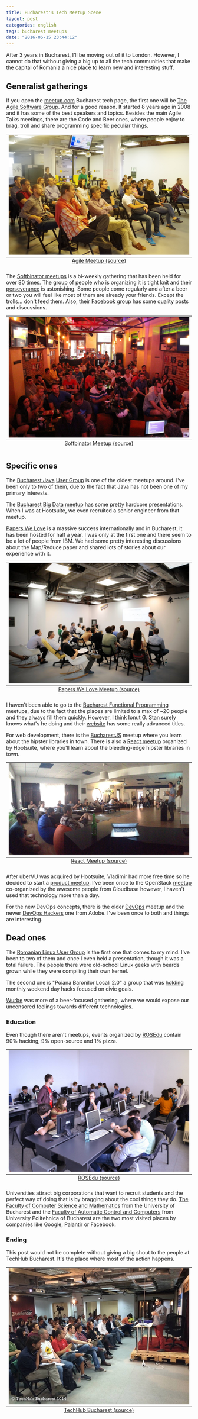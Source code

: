 ```yaml
---
title: Bucharest's Tech Meetup Scene
layout: post
categories: english
tags: bucharest meetups
date: "2016-06-15 23:44:12"
---
```


After 3 years in Bucharest, I’ll be moving out of it to London. However, I cannot do that without giving a big up to all the tech communities that make the capital of Romania a nice place to learn new and interesting stuff.

## Generalist gatherings

If you open the [meetup.com][0] Bucharest tech page, the first one will be [The Agile Software Group][1]. And for a good reason. It started 8 years ago in 2008 and it has some of the best speakers and topics. Besides the main Agile Talks meetings, there are the Code and Beer ones, where people enjoy to brag, troll and share programming specific peculiar things.

<table class="image">
  <caption align="bottom"><a href="http://www.meetup.com/The-Bucharest-Agile-Software-Meetup-Group/photos/27032028/450899960/">Agile Meetup (source)</a></caption>
  <tr><td><img src="/assets/agile_meetup.jpeg" alt="Agile Meetup"/></td></tr>
</table>

The [Softbinator meetups][2] is a bi-weekly gathering that has been held for over 80 times. The group of people who is organizing it is tight knit and their [perseverance][3] is astonishing. Some people come regularly and after a beer or two you will feel like most of them are already your friends. Except the trolls... don't feed them. Also, their [Facebook group][4] has some quality posts and discussions.

<table class="image">
  <caption align="bottom"><a href="https://www.facebook.com/softbinator/photos/a.878470795534323.1073741890.314764258571649/878471788867557/?type=3&theater">Softbinator Meetup (source)</a></caption>
  <tr><td><img src="/assets/softbinator_meetup.jpg" alt="Softbinator Meetup (source)"/></td></tr>
</table>

## Specific ones

The [Bucharest Java][5] [User Group][6] is one of the oldest meetups around. I've been only to two of them, due to the fact that Java has not been one of my primary interests.

The [Bucharest Big Data meetup](http://www.meetup.com/Bucharest-Big-Data-Meetup/) has some pretty hardcore presentations. When I was at Hootsuite, we even recruited a senior engineer from that meetup.

[Papers We Love](http://www.meetup.com/papers-we-love-bucharest/) is a massive success internationally and in Bucharest, it has been hosted for half a year. I was only at the first one and there seem to be a lot of people from IBM. We had some pretty interesting discussions about the Map/Reduce paper and shared lots of stories about our experience with it.

<table class="image">
  <caption align="bottom"><a href="https://www.facebook.com/paperswelovebucharest/photos/a.1625526211053369.1073741830.1625493351056655/1625527224386601/?type=3&theater">Papers We Love Meetup (source)</a></caption>
  <tr><td><img src="/assets/papers_we_love_meetup.jpg" alt="Papers We Love Meetup (source)"/></td></tr>
</table>

I haven't been able to go to the [Bucharest Functional Programming](http://www.meetup.com/bucharestfp/) meetups, due to the fact that the places are limited to a max of ~20 people and they always fill them quickly. However, I think Ionut G. Stan surely knows what's he doing and their [website](http://bucharestfp.ro) has some really advanced titles.

For web development, there is the [BucharestJS](http://www.meetup.com/BucharestJS/) meetup where you learn about the hipster libraries in town. There is also a [React meetup](https://www.facebook.com/groups/1633618413528676/) organized by Hootsuite, where you'll learn about the bleeding-edge hipster libraries in town.

<table class="image">
  <caption align="bottom"><a href="https://www.facebook.com/photo.php?fbid=10206774540782363&set=g.1633618413528676&type=1&theater">React Meetup (source)</a></caption>
  <tr><td><img src="/assets/react_bucharest.jpg" alt="React Meetup (source)"/></td></tr>
</table>

After uberVU was acquired by Hootsuite, Vladimir had more free time so he decided to start a [product meetup](http://www.meetup.com/ProductTank-Bucharest/). I've been once to the OpenStack [meetup](http://www.meetup.com/OpenStack-Bucharest-Romania-Meetup/) co-organized by the awesome people from Cloudbase however, I haven't used that technology more than a day.

For the new DevOps concepts, there is the older [DevOps](http://www.meetup.com/Bucharest-DevOps-Meetup/) meetup and the newer [DevOps Hackers](http://www.meetup.com/devops_hackers/) one from Adobe. I've been once to both and things are interesting.

## Dead ones

The [Romanian Linux User Group](http://wiki.lug.ro/Intalniri) is the first one that comes to my mind. I've been to two of them and once I even held a presentation, though it was a total failure. The people there were old-school Linux geeks with beards grown while they were compiling their own kernel.

The second one is "Poiana Baronilor Locali 2.0" a group that was [holding](https://www.facebook.com/groups/270378973085847/) monthly weekend day hacks focused on civic goals.

[Wurbe](https://www.facebook.com/groups/82470162697/) was more of a beer-focused gathering, where we would expose our uncensored feelings towards different technologies.

### Education

Even though there aren't meetups, events organized by [ROSEdu](https://www.facebook.com/rosedu.org/events) contain 90% hacking, 9% open-source and 1% pizza.

<table class="image">
  <caption align="bottom"><a href="https://www.facebook.com/rosedu.org/photos/a.663782413683795.1073741842.111655162229859/663782563683780/?type=3&theater">ROSEdu (source)</a></caption>
  <tr><td><img src="/assets/rosedu.jpg" alt="ROSEdu (source)"/></td></tr>
</table>

Universities attract big corporations that want to recruit students and the perfect way of doing that is by bragging about the cool things they do. [The Faculty of Computer Science and Mathematics](https://www.facebook.com/fmi.ub/events) from the University of Bucharest and the [Faculty of Automatic Control and Computers](https://www.facebook.com/automatica.calculatoare/) from University Politehnica of Bucharest are the two most visited places by companies like Google, Palantir or Facebook.

### Ending

This post would not be complete without giving a big shout to the people at TechHub Bucharest. It's the place where most of the action happens.

<table class="image">
  <caption align="bottom"><a href="https://www.facebook.com/TechHub.Bucharest/?fref=ts">TechHub Bucharest (source)</a></caption>
  <tr><td><img src="/assets/techhub_bucharest.jpg" alt="TechHub Bucharest"/></td></tr>
</table>

[0]: http://www.meetup.com/cities/ro/bucharest/tech/
[1]: http://www.meetup.com/The-Bucharest-Agile-Software-Meetup-Group/
[2]: http://www.meetup.com/Softbinator-Romanian-IT-Community/
[3]: https://www.facebook.com/softbinator/events
[4]: https://www.facebook.com/groups/talks.by.softbinator/
[5]: http://www.meetup.com/Bucharest-Java-User-Group/
[6]: https://bjug.ro
